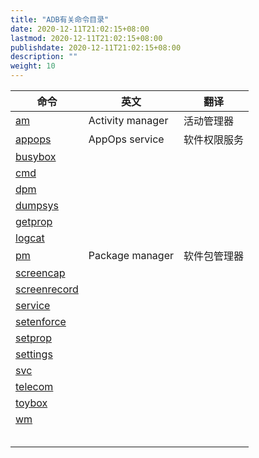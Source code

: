 ```yaml
---
title: "ADB有关命令目录"
date: 2020-12-11T21:02:15+08:00
lastmod: 2020-12-11T21:02:15+08:00
publishdate: 2020-12-11T21:02:15+08:00
description: ""
weight: 10
---
```


| 命令                         | 英文             | 翻译         |
| ---------------------------- | ---------------- | ------------ |
| [am](am)                     | Activity manager | 活动管理器   |
| [appops](appops)             | AppOps service   | 软件权限服务 |
| [busybox](busybox)           |                  |              |
| [cmd](cmd)                   |                  |              |
| [dpm](dpm)                   |                  |              |
| [dumpsys](dumpsys)           |                  |              |
| [getprop](getprop)           |                  |              |
| [logcat](logcat)             |                  |              |
| [pm](pm)                     | Package manager  | 软件包管理器 |
| [screencap](screencap)       |                  |              |
| [screenrecord](screenrecord) |                  |              |
| [service](service)           |                  |              |
| [setenforce](setenforce)     |                  |              |
| [setprop](setprop)           |                  |              |
| [settings](settings)         |                  |              |
| [svc](svc)                   |                  |              |
| [telecom](telecom)           |                  |              |
| [toybox](toybox)             |                  |              |
| [wm](wm)                     |                  |              |
|                              |                  |              |
|                              |                  |              |
|                              |                  |              |
|                              |                  |              |
|                              |                  |              |

